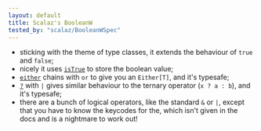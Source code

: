 ```yaml
---
layout: default
title: Scalaz's BooleanW
tested_by: "scalaz/BooleanWSpec"
---
```

* sticking with the theme of type classes, it extends the behaviour of `true` and `false`;
* nicely it uses [`isTrue`](https://github.com/scalaz/scalaz/blob/release/6.0.4/core/src/main/scala/scalaz/BooleanW.scala#L4) to store the boolean value;
* [`either`](https://github.com/scalaz/scalaz/blob/release/6.0.4/core/src/main/scala/scalaz/BooleanW.scala#L158) chains with `or` to give you an `Either[T]`, and it's typesafe;
* [`?`](https://github.com/scalaz/scalaz/blob/release/6.0.4/core/src/main/scala/scalaz/BooleanW.scala#L141) with `|` gives similar behaviour to the ternary operator (`x ? a : b`), and it's typesafe;
* there are a bunch of logical operators, like the standard `&` or `|`, except that you have to know the keycodes for the, which isn't given in the docs and is a nightmare to work out!
